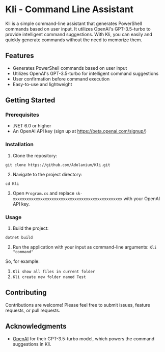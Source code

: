 # Kli - Command Line Assistant

Kli is a simple command-line assistant that generates PowerShell commands based on user input. It utilizes OpenAI's GPT-3.5-turbo to provide intelligent command suggestions. With Kli, you can easily and quickly generate commands without the need to memorize them.

## Features

- Generates PowerShell commands based on user input
- Utilizes OpenAI's GPT-3.5-turbo for intelligent command suggestions
- User confirmation before command execution
- Easy-to-use and lightweight

## Getting Started

### Prerequisites

- .NET 6.0 or higher
- An OpenAI API key (sign up at https://beta.openai.com/signup/)

### Installation

1. Clone the repository:
```
git clone https://github.com/Adolanium/Kli.git
```

2. Navigate to the project directory:
```
cd Kli
```

3. Open `Program.cs` and replace `sk-xxxxxxxxxxxxxxxxxxxxxxxxxxxxxxxxxxxxxxxxxxxxxxxx` with your OpenAI API key.

### Usage

1. Build the project:
```
dotnet build
```
2. Run the application with your input as command-line arguments:
```Kli "command"```

So, for example:

1. ```Kli show all files in current folder```
2. ```Kli create new folder named Test```


## Contributing

Contributions are welcome! Please feel free to submit issues, feature requests, or pull requests.

## Acknowledgments

- [OpenAI](https://openai.com/) for their GPT-3.5-turbo model, which powers the command suggestions in Kli.
